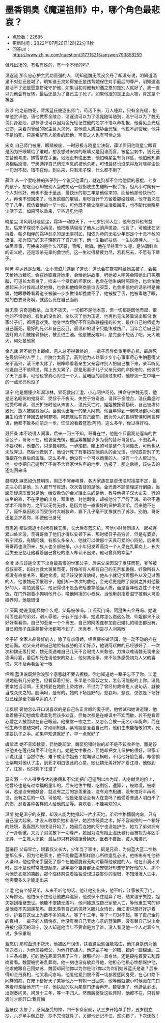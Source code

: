 # 墨香铜臭《魔道祖师》中，哪个角色最悲哀？
- 点赞数：22685
- 更新时间：2022年07月20日12时22分11秒
- 回答url：https://www.zhihu.com/question/317715215/answer/793858259
<body>
 <p data-pid="dy5nw6dz">但凡出场的，有名有姓的，有一个不惨的吗?</p>
 <p data-pid="eMjNXBPi">温逐流 那么忠心护主武功高强的人，明知道魏无羡没金丹了却没有说，明知道酒里不对劲还是喝了，明知道王灵娇得宠还是违背她保住对手最后的尊严，明知道温晁活不了还是愿意拼死守护他，如果当初对他有知遇之恩的是别人就好了，我一直以为他会有反转，最后还是为了自己主子死了。如果他跟的是正面人物，肯定是个英雄</p>
 <p data-pid="YwTxK5dv">苏涉 他之前怕死，背叛蓝氏被逐出师门，苟活下来，万人唾弃，只有金光瑶，抬举他赏识他，请他做客金陵台，温逐流可以为了温晁随叫随到，温宁可以为了魏无羡只身犯险，那苏涉也可以因为金光瑶记住他的名字不惜以命相报，他看见金光瑶受伤，哭着向曾经的家主蓝大求药，拿他做人质威胁金光瑶，他说不必管我，他并不是怕死，只是希望有人能看的起他，可恨之人也有可怜之处</p>
 <p data-pid="odazKyOI">宋岚 自己师门被屠，眼睛被废，一时怒极与晓星尘决裂，薛洋质问他晓星尘眼盲是因为把眼睛给了谁时，想没想过宋岚的眼睛又是因谁而盲，被星尘刺中，到死还在替他考虑，拂雪拿在手里，迟迟没有递出去，他怕晓星尘有负罪感，他怕他知道真相后崩溃，宁愿选择自己悄无声息的被他杀死，可惜最终也没来得及对晓星尘说一句对不起，错不在你。到头来，只有宋子琛，什么都不剩了</p>
 <p data-pid="A8CeDTjK">薛洋 从一个爱吃糖的孩子到一个说灭他满门，就连狗都不会给他留的恶棍，七岁的孩子，想吃点心却被别人当成笑话一般指使生生碾断一根手指，但凡小时候有一个人对他好，他也不至于至此，最快乐的那三年是他偷来的，而给他那份快乐的人，再也不想回来了。他发疯般的屠城，用尽百计千方留着那缕残魂，他守着义庄守了八年，模仿着他的一举一动，可他既不能让晓星尘活着回来，也不配代替晓星尘活下去。如果可以重来，早些遇见他吧</p>
 <p data-pid="qTOTp5xN">晓星尘 清风明月晓星尘，霜华一动惊天下，十七岁别师入世，他有良师也有益友，后来子琛说不必再见，他把眼睛留给了他从此消声匿迹，他盲了，可他还在坚持着，朝夕相伴的霜华剑杀的是无辜村民，相依为命的无名少年郎是个十恶不赦的流氓，视为知己的宋子琛死在了自己剑下，他一生锄奸扶弱，一生以德待人，一生做尽善事，可换来的是什么?厌恶，背叛，欺骗。他在坚持着什么呢，是沾满鲜血的正义呢，还是滥杀无辜的救世呢。这一生过得精疲力尽，若我死去，不愿有下辈子。</p>
 <p data-pid="koIHIl_1">阿菁 幸运还是劫难，让小流浪儿遇到了道长，道长会在夜凉时给她盖被子，会每天给她放糖吃，会在她脚崴背她走，会给她讲故事，听她被人嘲笑会陪她出门买胭脂，可道长太善良了，捡来一个受伤的坏家伙，也会在他生病时照顾他，也会怕他想起来小时候难过给他糖，也会和他嬉笑商量谁去买菜，也会相信他的话杀得是傀儡，她眼睁睁看着道长被骗一步步做错却挽救不了，她被拔了舌，她被毒瞎了眼，她的白衣哥哥啊，就这么死在自己面前</p>
 <p data-pid="oA5K6LoK">魏无羡 穷奇道截杀，血洗不夜天，一切都不是他本意，但一切都是因他而起，恨他的不恨他的，有仇的没仇的，全以灭了他为正道，他再也无法笑着说出那句:世家公子们，都很喜欢我。他身世坎坷好不容易跌跌撞撞的长大，最疼自己的师姐为自己而死，最好的兄弟和自己反目，最温和的温宁只能练成凶尸，当年会给自己留盏灯的人们被挫骨扬灰，被丢进血池。他是被反噬吗，是完全不想活了吧，天大地大，何处是他家</p>
 <p data-pid="P6wI7mhX">金光瑶 若不能登上巅峰，恶人总不得善终的，一辈子忍辱负重用尽心机，最后死在最信任的人手上。金陵台太高了，高到他为人处事步步小心事事尽心生怕惹得父亲不高兴，滚下来太疼了，眼睁睁看着亲生父亲容许别人把自己推下来，亲耳听见他说自己不值得提，爬上去太累了，那是用妻子儿子父亲兄弟的命换来的。他做尽了天下恶事，可他也曾真心对过一个人，蓝曦臣的剑捅过来时，他惨淡一生中唯一的一点光亮也没了</p>
 <p data-pid="45u-9-xu">温宁 他是懵懂少年温琼林，冒死救出江澄，小心呵护阿苑，拼命守护魏无羡，他是恶名昭彰的鬼将军，受俘于不夜天，失控于穷奇道，请罪于金陵台，温氏鼎盛时他受尽嘲讽，温氏扩张时他从未害人，温氏灭亡时，姐姐被挫骨扬灰，自己被虐待致死，族人被屠戮殆尽。当他认出唯一的亲人阿苑，他当年得到一碗肉汤都小心翼翼生怕洒了捧回去给阿苑喝，阿苑就站在自己面前，因为旁人的畏惧警惕和闲言碎语，他都不敢多向前走一步。怔怔的看着蓝愿:阿苑，这么多年，你过得好吗。</p>
 <p data-pid="awagady1">聂怀桑 本不晓得人间事，后来一问三不知，哥哥在世，他是个只需观花逗鸟的世家公子，哥哥不在，他装傻充愣，他运筹帷幄步步为营的替哥哥复仇。不图名声，不要权利，他要的，只是聂明玦。一步踏错，赌上的可是整个清河聂氏，可他也从未放弃过。然后他做到了，他设计死了有事挡在他前头的金光瑶，也彻底告别了无事跟在他身后的孟瑶。这么多年，他没有一个可以商量的人，没有一个人帮过他，他一步步把自己逼到了不得不舍弃家世名声的地步。仇报了，那之后呢，该失去的还能回来吗</p>
 <p data-pid="qpvjtU6b">聂明玦 嫉恶如仇聂明玦，刚正不阿赤峰尊，各大家族在是否伐温时摇摆不定，最先决心的是他，别人都节节败退，次次告捷的是他，金光善不顾情理逆行倒施，当面质疑施压反对是他，给受欺负的金光瑶出头的是他，教导他男子汉大丈夫，行的端坐的直，不在乎他的出身，器重他，封他副使，却被他分了尸碎了魂。弟弟不通学术不精修为，之所以无忧无虑，是因为他一直很好的保护着弟弟。后来他不在了，聂怀桑因苏涉而受伤时大喊救命，霸下几乎毫不犹豫就杀了苏涉。别怕，哥哥还是会护着你，即便他已身死</p>
 <p data-pid="zpEv603o">蓝思追 都说思追小时候有魏无羡，长大后有蓝忘机。可他小时候同族人一起被连累四处奔波，羡哥哥救了他们才得以安顿下来，那时候日子虽穷苦，但是有婆婆，有宁叔叔，有情阿姨，有那么多亲人，他就可以做那个天真可爱的小阿苑，后来羡哥哥再也没回来，族人也全部被杀，小小年纪发着高烧一个人呆在乱葬岗上，长大后失去记忆让他看着自己曾经的恩人却认不出来，他可曾真的幸运?</p>
 <p data-pid="reIbUuKC">金凌 本应该是全天下出身最高贵的世家公子，后来父亲因温宁发狂而死，爷爷被叔叔害死，妈妈为救大舅舅而死，好像所有人都有自己的无奈和委屈，好像所有人都没有直接关系，那他金凌，就活该没爹没娘吗，他从小就记恨着那些从没见过面的人，他恨魏无羡恨温宁，他们却一次次的救他，金光瑶更是除了舅舅之外对他最好的人，哪怕到最后，他记得也不是金光瑶要拿他当人质，而是当年他耍性子不吃饭，在门外抱着小狗哄他开心，唤他阿凌的小叔叔，当他用剑指着温宁被别人骂没娘养时，他能恨谁</p>
 <p data-pid="bO5lj8XM">江厌离 她说我能怪你什么呢，父母被杀吗，江氏灭门吗，阿澄失去金丹吗。她说阿羡是我的弟弟，别人辱他，于我不是小事。她说你怎么跑这么快，师姐都来不及好好看看你。自己的至亲一个个离去，自己的阿羡连参加自己婚礼的理由都没有，自己的孩子连莲藕排骨汤都喝不到了，厌离者，却尝尽人间离散</p>
 <p data-pid="04KIBXoL">金子轩 金家人品最好的人，除了有点傲娇，绵绵要被做活饵，他一动不动的挡在她前面。劝父亲对跟自己地位有威胁的弟弟好点，他说阿瑶做的已经够好了，一次次和魏无羡打架，魏无羡遇难自己几天不合眼找人来救他，力排众难请魏无羡来金凌满月宴，最后却死在请他来的路上，他何其无辜，来不及多感受初为人父的喜悦，来不及再看金凌一眼</p>
 <p data-pid="ypU7Vgvn">绵绵 蓝湛说既然你没那个意思就不要去撩拨。你也知道她一辈子忘不了你。江澄说她虽有几分姿色，但看穿着打扮，多半是个家奴之女，怎么可能配的上你。温晁要拿她当活饵，王灵娇要在她脸上烫烙铁，不过为了曾经的救命恩人说句话，就被当成众矢之的。圆满吗，是有的，她的下场是好的。悲哀吗，悲哀，仅仅是下场好就已经是全书最幸运的人了</p>
 <p data-pid="eku8iKQE">江枫眠 要他怎么开口说喜欢的是自己名正言顺的妻子呢，他尝试和她讲道理，他拿着簪子幻想虞紫鸢拿到后该多欢喜，但每次都是在嘲讽中不欢而散，若不是看着心爱之人被围攻在自己眼前，他堂堂一宗之主，又怎么会被一无名小卒毙命，而在他生命快要结束时，才刚刚知道，紫鸢她是爱着自己的，他们生未能相敬如宾，死定要执子之手。如果早知道就好了，早一点就好了</p>
 <p data-pid="zA8GKwKl">虞紫鸢 她不喜欢魏婴，罚他跪祠堂，魏婴犯错时说的却不是不该收养他，而是该把他关在莲花坞里不让他出门。她是女中豪杰，但她却把女儿保护的很好，温家听训说江澄：当然你去，难不成让你姐去？她嘲讽江枫眠，不给他好脸色看，却偷偷让紫电对他认了主，到死才明白彼此的心意。她让魏无羡好好护着江澄，他做到了，江家，也只剩下江澄了</p>
 <p data-pid="iwRVmh_k">莫玄羽 一个人得受多大的委屈和不公能把自己逼到以血为媒，肉身献灵的份上，他曾经也是有过幸福的童年的，后来他住牛棚，吃剩饭，遭算计，被欺凌，被嘲讽，若是没有他献舍，就没有之后的忘羡重逢，没有双杰相遇，没有鬼将军再现世，没有之后的一切。可他呢，他是死是活会有人在意吗？他受着普通人明白不了的伤，忍着各种各样的人给他的屈辱。喜欢着，不能喜欢的人</p>
 <p data-pid="ENSIg53b">温情 她是温宁的支撑，却没人能为她撑起一片小天地。弟弟性格懦弱内向，只有自己强大起来，才没人敢欺负她和温宁，她苦练岐黄之术，好不容易换的一个稍好的处境，轰轰烈烈的伐温开始了，她最后连她的阿宁也没能护住。她为了弟弟拥有了一身骄傲，又为了弟弟放下一切尊严，她因为没有阻止温氏暴行而被视为与凶手无异，一生救人无数，最后却只有她被挫骨扬灰。医者不自医，渡人难渡己</p>
 <p data-pid="eTUeZA5i">蓝曦臣 父母早亡，跟着叔父长大，少年当了家主，同是兄弟，为何蓝大蓝二性格差那么多，因为他是家主，他不能像蓝湛那样随心所欲逢乱必出，他彬彬有礼他待人谦和，他也曾亲手逼死了那个在他最脆弱无助时最帮他敬他的人。他在山洞闭关时，是不是也时常能想起来，那年那个自身都还没安顿好却要守护好他的人，那个为他洗衣服的笑脸，那个临终前说着独独没想过要害你的泪眼，不知漫漫人生中，他需要多久才能走出来</p>
 <p data-pid="bnLAMPGj">江澄 他有个好兄弟，从来不听他的话。他让他别出头，他不听，江家被灭了门，父母惨死。他怕保不住他让他放弃温家，他说保不住就弃了吧，结果温宁失控，姐夫姐姐相继去世。他能不恨魏无羡吗，他间接造成自己家破人亡，等他重生骂的却是他竟不先回莲花坞。魏无羡有自己的侠肝义胆儿女情长，而江澄只想好好护着你，护着在这世上为数不多的亲人，等了十三年，等了一句对不起。等了自己金丹的真相，一辈子的人情愧疚，他没有替自己表达心意的蓝曦臣，没有替自己说出金丹被化原因的温宁，没人知道他当年不要命是为了谁，没人看见他一个人对着空气说，多保重啊</p>
 <p data-pid="Lu6PR2_j">蓝忘机 那时血洗不夜天，他被凶尸误伤，扶着避尘勉强能站住，他浑身是伤为他输送灵力，为他顶撞叔父，为他打伤族人，他这辈子唯一的错，错的一踏糊涂。三十三条戒鞭，打的他在寒潭洞呆了三年，就那样的一具身体，还是硬拖着要去乱葬岗看看。魏婴被扔进乱葬岗，他一刻也没有放弃寻他，他担心他损心性想保护他，他求他跟自己回姑苏，魏婴却问他你以为你是谁?你以为你们姑苏蓝氏是谁？后来得知金丹真相，他哭着问疼吗，他爱他爱到恨不得一切都要感同身受，在心口烙下同样的疤，在床下备好天子笑等他万一有朝一日回来，他等他就像小时候跪在门口等着母亲给他开门一样，他执拗的以为那扇门还会再开。魏婴走了，他逢乱必出，出则奏问灵，问灵十三年，等一不归人。然而魏婴受这些罪时，他都不在，只有醉酒时才能开口:我有悔</p>
 <p data-pid="6lxh0Nme">蓝景仪 太惨了，感同身受的惨，四千多条家规，从三岁开始单手抄，五岁倒立抄，六岁单手倒立抄，抄不完也就算了，关键他还记不住，这次错了，下次还敢！</p>
</body>